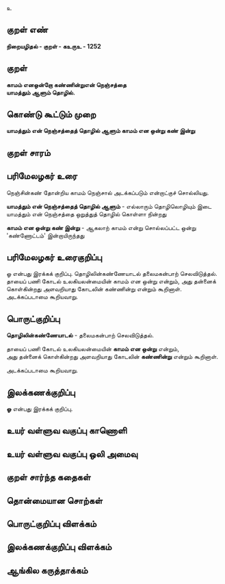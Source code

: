 உ

## குறள் எண் 

**நிறையழிதல் - குறள் - கஉருஉ - 1252**

## குறள் 

**காமம் எனஒன்றோ கண்ணின்றுஎன் நெஞ்சத்தை  
யாமத்தும் ஆளும் தொழில்.** 

## கொண்டு கூட்டும் முறை

**யாமத்தும் என் நெஞ்சத்தைத் தொழில் ஆளும் காமம் என ஒன்று கண் இன்று**

## குறள் சாரம் 


## பரிமேலழகர் உரை

நெஞ்சின்கண் தோன்றிய காமம் நெஞ்சால் அடக்கப்படும் என்றாட்குச் சொல்லியது. 

**யாமத்தும் என் நெஞ்சத்தைத் தொழில் ஆளும்** - எல்லாரும் தொழிலொழியும் இடை யாமத்தும் என் நெஞ்சத்தை ஒறுத்துத் தொழில் கொள்ளா நின்றது 

**காமம் என ஒன்று கண் இன்று** - ஆகலாற் காமம் என்று சொல்லப்பட்ட ஒன்று 'கண்ணோட்டம்' இன்றாயிருந்தது

## பரிமேலழகர் உரைகுறிப்பு   

ஓ என்பது இரக்கக் குறிப்பு. தொழிலின்கண்ணேயாடல் தலைமகன்பாற் செலவிடுத்தல். தாயைப் பணி கோடல் உலகியலன்மையின் காமம் என ஒன்று என்றும், அது தன்னைக் கொள்கின்றது அளவறியாது கோடலின் கண்ணின்று என்றும் கூறினாள். அடக்கப்படாமை கூறியவாறு.

## பொருட்குறிப்பு 

**தொழிலின்கண்ணேயாடல்** - தலைமகன்பாற் செலவிடுத்தல். 

தாயைப் பணி கோடல் உலகியலன்மையின் **காமம் என ஒன்று** என்றும்,   
அது தன்னைக் கொள்கின்றது அளவறியாது கோடலின் **கண்ணின்று** என்றும் கூறினாள். 

அடக்கப்படாமை கூறியவாறு.

## இலக்கணக்குறிப்பு  


**ஓ** என்பது இரக்கக் குறிப்பு.

## உயர் வள்ளுவ வகுப்பு காணொளி


## உயர் வள்ளுவ வகுப்பு ஒலி அமைவு 

 
## குறள் சார்ந்த கதைகள் 


## தொன்மையான சொற்கள்


## பொருட்குறிப்பு விளக்கம்


## இலக்கணக்குறிப்பு விளக்கம்


## ஆங்கில கருத்தாக்கம் 


